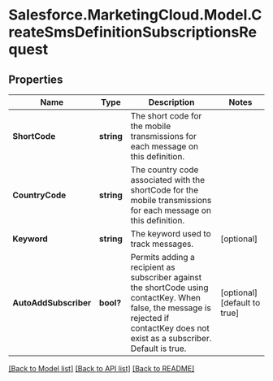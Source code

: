 # Salesforce.MarketingCloud.Model.CreateSmsDefinitionSubscriptionsRequest
## Properties

Name | Type | Description | Notes
------------ | ------------- | ------------- | -------------
**ShortCode** | **string** | The short code for the mobile transmissions for each message on this definition. | 
**CountryCode** | **string** | The country code associated with the shortCode for the mobile transmissions for each message on this definition. | 
**Keyword** | **string** | The keyword used to track messages. | [optional] 
**AutoAddSubscriber** | **bool?** | Permits adding a recipient as subscriber against the shortCode using contactKey. When false, the message is rejected if contactKey does not exist as a subscriber. Default is true. | [optional] [default to true]

[[Back to Model list]](../README.md#documentation-for-models) [[Back to API list]](../README.md#documentation-for-api-endpoints) [[Back to README]](../README.md)

